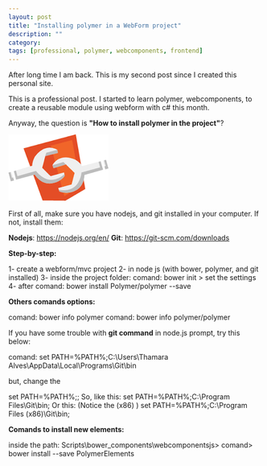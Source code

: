 ```yaml
---
layout: post
title: "Installing polymer in a WebForm project"
description: ""
category: 
tags: [professional, polymer, webcomponents, frontend]
---
```


After long time I am back. This is my second post since I created this personal site.

This is a professional post. I started to learn polymer, webcomponents, to create a reusable module using webform with c# this month.

Anyway, the question is **"How to install polymer in the project"**?

![alt tag](webcomponent.png)

First of all, make sure you have nodejs, and git installed in your computer. If not, install them:

**Nodejs**: https://nodejs.org/en/ 
**Git**: https://git-scm.com/downloads

**Step-by-step:**

1- create a webform/mvc project
2- in node js (with bower, polymer, and git installed)
3- inside the project folder: 
        comand: bower init > set the settings
4- after 
        comand: bower install Polymer/polymer --save


**Others comands options:**

comand: bower info polymer
comand: bower info polymer/polymer


If you have some trouble with **git command** in node.js prompt, try this below:

comand: set PATH=%PATH%;C:\Users\Thamara Alves\AppData\Local\Programs\Git\bin

but, change the <Name of the computer>

set PATH=%PATH%;<git path>;
So, like this:
set PATH=%PATH%;C:\Program Files\Git\bin;
Or this: (Notice the (x86) )
set PATH=%PATH%;C:\Program Files (x86)\Git\bin;


**Comands to install new elements:**

inside the path: Scripts\bower_components\webcomponentsjs> 
comand> bower install --save PolymerElements